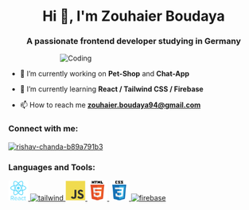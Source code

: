 <h1 align="center">Hi 👋, I'm Zouhaier Boudaya</h1>
<h3 align="center">A passionate frontend developer studying in Germany</h3>

<img align="right" alt="Coding" width="400" src="https://cdn.dribbble.com/users/1162077/screenshots/3848914/programmer.gif">

<br/>

- 🔭 I’m currently working on **Pet-Shop** and **Chat-App**

- 🌱 I’m currently learning **React / Tailwind CSS / Firebase**

- 📫 How to reach me **zouhaier.boudaya94@gmail.com**

<h3 align="left">Connect with me:</h3>
<p align="left">
<a href="https://www.linkedin.com/in/zouhaier-boudaya-91a415145/" target="blank"><img align="center" src="https://raw.githubusercontent.com/rahuldkjain/github-profile-readme-generator/master/src/images/icons/Social/linked-in-alt.svg" alt="rishav-chanda-b89a791b3" height="25" width="25" /></a>
</p>

<p align="left">
</p>
<h3 align="left">Languages and Tools:</h3>

<p align="left"> 

<a href="https://reactjs.org/" target="_blank" rel="noreferrer"> 
<img src="https://raw.githubusercontent.com/devicons/devicon/master/icons/react/react-original-wordmark.svg" alt="react" width="40" height="40"/> 
</a> 

<a href="https://tailwindcss.com/" target="_blank" rel="noreferrer"> 
<img src="https://www.vectorlogo.zone/logos/tailwindcss/tailwindcss-icon.svg" alt="tailwind" width="40" height="40"/> 
</a> 

<a href="https://developer.mozilla.org/en-US/docs/Web/JavaScript" target="_blank" rel="noreferrer"> 
<img src="https://raw.githubusercontent.com/devicons/devicon/master/icons/javascript/javascript-original.svg" alt="javascript" width="40" height="40"/> 
</a> 

<a href="https://www.w3.org/html/" target="_blank" rel="noreferrer"> 
<img src="https://raw.githubusercontent.com/devicons/devicon/master/icons/html5/html5-original-wordmark.svg" alt="html5" width="40" height="40"/> 
</a> 

<a href="https://www.w3schools.com/css/" target="_blank" rel="noreferrer"> 
<img src="https://raw.githubusercontent.com/devicons/devicon/master/icons/css3/css3-original-wordmark.svg" alt="css3" width="40" height="40"/> 
</a> 

<a href="https://firebase.google.com/" target="_blank" rel="noreferrer"> 
<img src="https://www.vectorlogo.zone/logos/firebase/firebase-icon.svg" alt="firebase" width="40" height="40"/> 
</a> 

</p>


<br/>

<p>
<img align="left" src="https://github-readme-stats.vercel.app/api/top-langs?username=zouhaier94&show_icons=true&locale=en&layout=compact&theme=light" alt="" />
</p>





